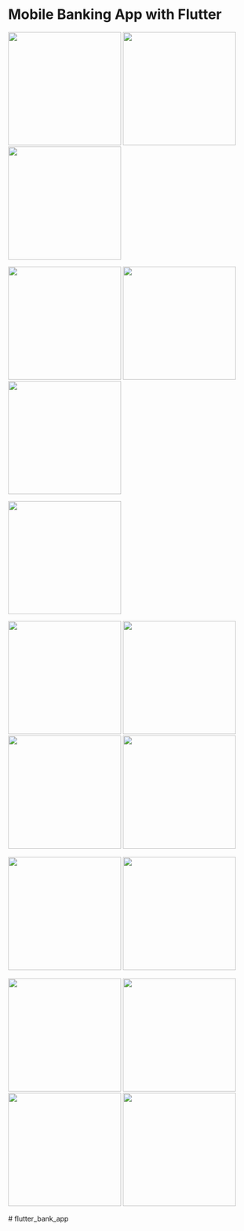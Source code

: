 # Mobile Banking App with Flutter

<p float="center">
  <img src="https://raw.githubusercontent.com/sertanakkus/flutter-banking-app/main/screenshots/onb-1.png" width="230"/>
  <img src="https://raw.githubusercontent.com/sertanakkus/flutter-banking-app/main/screenshots/onb-2.png" width="230"/>
  <img src="https://raw.githubusercontent.com/sertanakkus/flutter-banking-app/main/screenshots/onb-3.png" width="230"/>
</p>

<p float="center">
  <img src="https://raw.githubusercontent.com/sertanakkus/flutter-banking-app/main/screenshots/welcome.png" width="230"/>
  <img src="https://raw.githubusercontent.com/sertanakkus/flutter-banking-app/main/screenshots/register-1.png" width="230"/>
  <img src="https://raw.githubusercontent.com/sertanakkus/flutter-banking-app/main/screenshots/register-2.png" width="230"/>
</p>

<p float="center">
  <img src="https://raw.githubusercontent.com/sertanakkus/flutter-banking-app/main/screenshots/home-screen.png" width="230"/>
</p>

<p float="center">
  <img src="https://raw.githubusercontent.com/sertanakkus/flutter-banking-app/main/screenshots/transfer-1.png" width="230"/>
  <img src="https://raw.githubusercontent.com/sertanakkus/flutter-banking-app/main/screenshots/transfer-2.png" width="230"/>
  <img src="https://raw.githubusercontent.com/sertanakkus/flutter-banking-app/main/screenshots/transfer-3.png" width="230"/>
  <img src="https://raw.githubusercontent.com/sertanakkus/flutter-banking-app/main/screenshots/transfer-4.png" width="230"/>
</p>

<p float="center">
  <img src="https://raw.githubusercontent.com/sertanakkus/flutter-banking-app/main/screenshots/request.png" width="230"/>
  <img src="https://raw.githubusercontent.com/sertanakkus/flutter-banking-app/main/screenshots/recent.png" width="230"/>
</p>

<p float="center">
  <img src="https://raw.githubusercontent.com/sertanakkus/flutter-banking-app/main/screenshots/pocket-1.png" width="230"/>
  <img src="https://raw.githubusercontent.com/sertanakkus/flutter-banking-app/main/screenshots/pocket-2.png" width="230"/>
  <img src="https://raw.githubusercontent.com/sertanakkus/flutter-banking-app/main/screenshots/pocket-3.png" width="230"/>
  <img src="https://raw.githubusercontent.com/sertanakkus/flutter-banking-app/main/screenshots/pocket-4.png" width="230"/>
</p>
# flutter_bank_app
